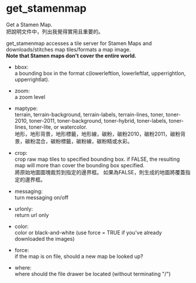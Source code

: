 # get_stamenmap

Get a Stamen Map.  
把說明文件中，列出我覺得實用且重要的。  

get_stamenmap accesses a tile server for Stamen Maps and downloads/stitches map tiles/formats a map image.  
**Note that Stamen maps don't cover the entire world.**

- bbox:  
a bounding box in the format c(lowerleftlon, lowerleftlat, upperrightlon, upperrightlat).

- zoom:  
a zoom level

- maptype:  
terrain, terrain-background, terrain-labels, terrain-lines, toner, toner-2010, toner-2011, toner-background, toner-hybrid, toner-labels, toner-lines, toner-lite, or watercolor.  
地形，地形背景，地形標籤，地形線，碳粉，碳粉2010，碳粉2011，碳粉背景，碳粉混合，碳粉標籤，碳粉線，碳粉精或水彩。

- crop:  
crop raw map tiles to specified bounding box. if FALSE, the resulting map will more than cover the bounding box specified.  
將原始地圖圖塊裁剪到指定的邊界框。 如果為FALSE，則生成的地圖將覆蓋指定的邊界框。

- messaging:  
turn messaging on/off

- urlonly:  
return url only

- color:  
color or black-and-white (use force = TRUE if you've already downloaded the images)

- force:  
if the map is on file, should a new map be looked up?

- where:  
where should the file drawer be located (without terminating "/")
